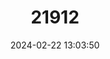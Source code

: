 ---
title: "21912"
category: "Tinca tinca"
draft: false
date: 2024-02-22 13:03:50
languages:
  Hungarian: ["Compó"]
  Turkish: ["Kadife balığı"]
  Slovak: ["Lieň sliznatý"]
  Azerbaijani: ["Lilbalıq"]
  Polish: ["Lin"]
  Romanian: ["Lin"]
  Estonian: ["Linask"]
  Latvian: ["Līnis"]
  Slovenian: ["Linj"]
  Croatian: ["Linjak"]
  Serbian: ["Linjak"]
  Czech: ["Lín obecný"]
  Lithuanian: ["Lynas"]
  German: ["Schleie"]
  Danish: ["Suder"]
  Swedish: ["Sutare"]
  Norwegian: ["Suter"]
  Finnish: ["Suutari"]
  French: ["Tanche"]
  Portuguese: ["Tenca"]
  Spanish; Castilian: ["Tenca"]
  Italian: ["Tinca"]
  Dutch; Flemish: ["Zeelt"]
  Persian: ["لای‌ماهی"]
  Greek, Modern (1453-): ["Γλήνι"]
  Bulgarian: ["Лин"]
  Ukrainian: ["Лин"]
  Russian: ["Линь"]
  Georgian: ["გუწუ"]
  Chinese: ["丁鱥科"]
  English: ["Eurasian Tench"]
---